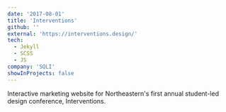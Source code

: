 ```yaml
---
date: '2017-08-01'
title: 'Interventions'
github: ''
external: 'https://interventions.design/'
tech:
  - Jekyll
  - SCSS
  - JS
company: 'SQLI'
showInProjects: false
---
```


Interactive marketing website for Northeastern's first annual student-led design conference, Interventions.
